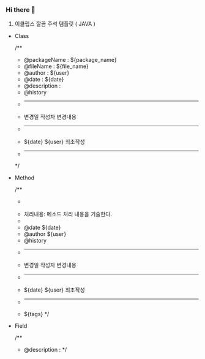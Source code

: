 ### Hi there 👋

1. 이클립스 깔끔 주석 템플릿 ( JAVA )
  - Class
   
    /** 
    * @packageName : ${package_name} 
    * @fileName : ${file_name} 
    * @author : ${user}
    * @date : ${date}
    * @description : 
    * @history 
    * ------------------------------------------------
    * 변경일					작성자				변경내용
    * ------------------------------------------------
    * ${date}			${user}			최초작성
    * ------------------------------------------------
    */
    
  - Method
  
    /**
    * <pre>
    * 처리내용: 메소드 처리 내용을 기술한다.
    * </pre>
    * @date ${date}
    * @author ${user}
    * @history 
    * ------------------------------------------------
    * 변경일					작성자				변경내용
    * ------------------------------------------------
    * ${date}			${user}			최초작성
    * ------------------------------------------------
    * ${tags}
    */
    
  - Field
  
    /**
    * @description :
    */
<!--
**sungbo5934/sungbo5934** is a ✨ _special_ ✨ repository because its `README.md` (this file) appears on your GitHub profile.

Here are some ideas to get you started:

- 🔭 I’m currently working on ...
- 🌱 I’m currently learning ...
- 👯 I’m looking to collaborate on ...
- 🤔 I’m looking for help with ...
- 💬 Ask me about ...
- 📫 How to reach me: ...
- 😄 Pronouns: ...
- ⚡ Fun fact: ...
-->

